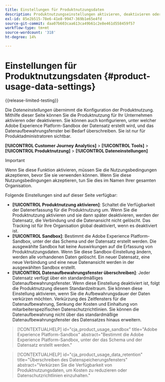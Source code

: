 ```yaml
---
title: Einstellungen für Produktnutzungsdaten
description: Produktnutzungseinstellungen aktivieren, deaktivieren oder konfigurieren.
exl-id: 85e2b515-78e6-41e8-9947-369b1e65e4fd
source-git-commit: daa07b603caa613ca49b61c2e8e461d558459f57
workflow-type: tm+mt
source-wordcount: '318'
ht-degree: 14%

---
```


# Einstellungen für Produktnutzungsdaten {#product-usage-data-settings}

{{release-limited-testing}}

Die _Dateneinstellungen_ übernimmt die Konfiguration der Produktnutzung. Mithilfe dieser Seite können Sie die Produktnutzung für Ihr Unternehmen aktivieren oder deaktivieren. Sie können auch konfigurieren, unter welcher Adobe Experience Platform-Sandbox der Datensatz erstellt wird, und das Datenaufbewahrungsfenster bei Bedarf überschreiben. Sie ist nur für Produktadministratoren sichtbar.

**[!UICONTROL Customer Journey Analytics]** > **[!UICONTROL Tools]** > **[!UICONTROL Produktnutzung]** > **[!UICONTROL Dateneinstellungen]**

>[!IMPORTANT]
>Wenn Sie diese Funktion aktivieren, müssen Sie die Nutzungsbedingungen akzeptieren, bevor Sie sie verwenden können. Wenn Sie diese Nutzungsbedingungen akzeptieren, tun Sie dies im Namen Ihrer gesamten Organisation.

Folgende Einstellungen sind auf dieser Seite verfügbar:

* **[!UICONTROL Produktnutzung aktivieren]**: Schaltet die Verfügbarkeit der Datenerfassung für die Produktnutzung um. Wenn Sie die Produktnutzung aktivieren und sie dann später deaktivieren, werden der Datensatz, die Verbindung und die Datenansicht nicht gelöscht. Das Tracking ist für Ihre Organisation global deaktiviert, wenn es deaktiviert ist.
* **[!UICONTROL Sandbox]**: Bestimmt die Adobe Experience Platform-Sandbox, unter der das Schema und der Datensatz erstellt werden. Die ausgewählte Sandbox hat keine Auswirkungen auf die Erfassung von Produktnutzungsdaten. Wenn Sie diese Sandbox-Einstellung ändern, werden alle vorhandenen Daten gelöscht. Ein neuer Datensatz, eine neue Verbindung und eine neue Datenansicht werden in der ausgewählten Sandbox erstellt.
* **[!UICONTROL Datenaufbewahrungsfenster überschreiben]**: Jeder Datensatz verfügt über ein standardmäßiges Datenaufbewahrungsfenster. Wenn diese Einstellung deaktiviert ist, folgt die Produktnutzung diesem Standardzeitraum. Sie können diese Einstellung aktivieren, wenn Sie die Aufbewahrungsdauer der Daten verkürzen möchten. Verkürzung des Zeitfensters für die Datenaufbewahrung, Senkung der Kosten und Einhaltung von mitarbeiterspezifischen Datenschutzrichtlinien. Sie können die Datenaufbewahrung nicht über das standardmäßige Datenaufbewahrungsfenster des Datensatzes hinaus erweitern.

>[!CONTEXTUALHELP]
>id="cja_product_usage_sandbox"
>title="Adobe Experience Platform-Sandbox"
>abstract="Bestimmt die Adobe Experience Platform-Sandbox, unter der das Schema und der Datensatz erstellt werden."

>[!CONTEXTUALHELP]
>id="cja_product_usage_data_retention"
>title="Überschreiben des Datenspeicherungsfensters"
>abstract="Verkürzen Sie die Verfügbarkeit von Produktnutzungsdaten, um Kosten zu reduzieren oder Datenschutzrichtlinien einzuhalten."
